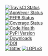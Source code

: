 [![TravisCI Status](https://travis-ci.org/obspy/obspy.svg?branch=master)](https://travis-ci.org/obspy/obspy)<br/>
[![AppVeyor Status](https://ci.appveyor.com/api/projects/status/xqrbaj9phjm6l2vw/branch/master?svg=true)](https://ci.appveyor.com/project/obspy/obspy)<br/>
[![PEP8 Status](http://docs.obspy.org/master/_images/pep8.svg)](http://pep8.obspy.org)<br/>
[![Coverage Status](https://img.shields.io/coveralls/obspy/obspy.svg)](https://coveralls.io/r/obspy/obspy?branch=master)<br/>
[![Code Health](https://landscape.io/github/obspy/obspy/master/landscape.png)](https://landscape.io/github/obspy/obspy/master)<br />
[![PyPI Version](https://pypip.in/v/obspy/badge.svg?style=flat)](https://crate.io/packages/obspy/)<br/>
[![Downloads](https://pypip.in/d/obspy/badge.svg?style=flat)](https://crate.io/packages/obspy/)<br/>
[![DOI](https://zenodo.org/badge/doi/10.5281/zenodo.17641.svg)](http://dx.doi.org/10.5281/zenodo.17641)<br/>
[![Gitter](https://badges.gitter.im/JoinChat.svg)](https://gitter.im/obspy/obspy?utm_source=badge&utm_medium=badge&utm_campaign=pr-badge&utm_content=badge)
[![LGPLv3](https://www.gnu.org/graphics/lgplv3-88x31.png)](https://www.gnu.org/licenses/lgpl.html)